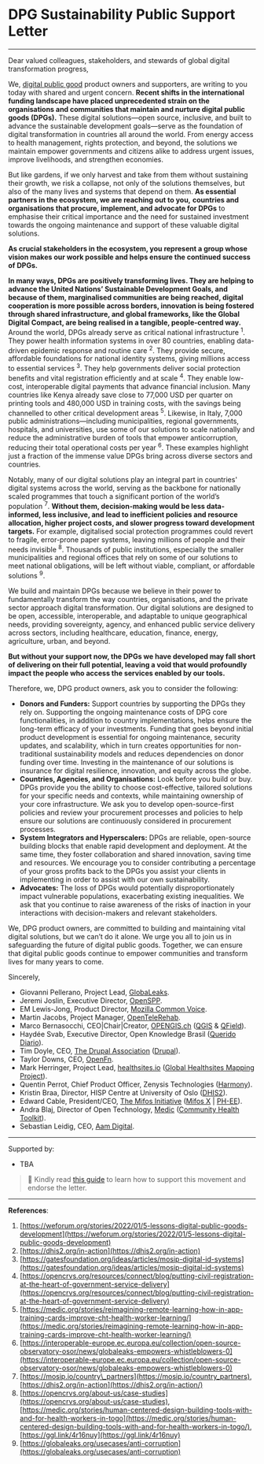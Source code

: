 # DPG Sustainability Public Support Letter

---

Dear valued colleagues, stakeholders, and stewards of global digital transformation progress, 

We, [digital public good](https://www.digitalpublicgoods.net/registry) product owners and supporters, are writing to you today with shared and urgent concern. **Recent shifts in the international funding landscape have placed unprecedented strain on the organisations and communities that maintain and nurture digital public goods (DPGs).** These digital solutions—open source, inclusive, and built to advance the sustainable development goals—serve as the foundation of digital transformation in countries all around the world. From energy access to health management, rights protection, and beyond, the solutions we maintain empower governments and citizens alike to address urgent issues, improve livelihoods, and strengthen economies. 

But like gardens, if we only harvest and take from them without sustaining their growth, we risk a collapse, not only of the solutions themselves, but also of the many lives and systems that depend on them. **As essential partners in the ecosystem, we are reaching out to you,** **countries and organisations that procure, implement, and advocate for DPGs** to emphasise their critical importance and the need for sustained investment towards the ongoing maintenance and support of these valuable digital solutions. 

**As crucial stakeholders in the ecosystem, you represent a group whose vision makes our work possible and helps ensure the continued success of DPGs.** 

**In many ways, DPGs are positively transforming lives. They are helping to advance the United Nations’ Sustainable Development Goals, and because of them, marginalised communities are being reached, digital cooperation is more possible across borders, innovation is being fostered through shared infrastructure, and global frameworks, like the Global Digital Compact, are being realised in a tangible, people-centred way.** Around the world, DPGs already serve as critical national infrastructure <sup>1</sup>. They power health information systems in over 80 countries, enabling data-driven epidemic response and routine care <sup>2</sup>. They provide secure, affordable foundations for national identity systems, giving millions access to essential services <sup>3</sup>. They help governments deliver social protection benefits and vital registration efficiently and at scale <sup>4</sup>. They enable low-cost, interoperable digital payments that advance financial inclusion. Many countries like Kenya already save close to 77,000 USD per quarter on printing tools and 480,000 USD in training costs, with the savings being channelled to other critical development areas <sup>5</sup>. Likewise, in Italy, 7,000 public administrations—including municipalities, regional governments, hospitals, and universities, use some of our solutions to scale nationally and reduce the administrative burden of tools that empower anticorruption, reducing their total operational costs per year <sup>6</sup>. These examples highlight just a fraction of the immense value DPGs bring across diverse sectors and countries.

Notably, many of our digital solutions play an integral part in countries' digital systems across the world, serving as the backbone for nationally scaled programmes that touch a significant portion of the world’s population <sup>7</sup>. **Without them, decision-making would be less data-informed, less inclusive, and lead to inefficient policies and resource allocation, higher project costs, and slower progress toward development targets.** For example, digitalised social protection programmes could revert to fragile, error-prone paper systems, leaving millions of people and their needs invisible <sup>8</sup>. Thousands of public institutions, especially the smaller municipalities and regional offices that rely on some of our solutions to meet national obligations, will be left without viable, compliant, or affordable solutions <sup>9</sup>.

We build and maintain DPGs because we believe in their power to fundamentally transform the way countries, organisations, and the private sector approach digital transformation. Our digital solutions are designed to be open, accessible, interoperable, and adaptable to unique geographical needs, providing sovereignty, agency, and enhanced public service delivery across sectors, including healthcare, education, finance, energy, agriculture, urban, and beyond. 

**But without your support now, the DPGs we have developed may fall short of delivering on their full potential, leaving a void that would profoundly impact the people who access the services enabled by our tools.**

Therefore, we, DPG product owners, ask you to consider the following:

- **Donors and Funders:** Support countries by supporting the DPGs they rely on. Supporting the ongoing maintenance costs of DPG core functionalities, in addition to country implementations, helps ensure the long-term efficacy of your investments. Funding that goes beyond initial product development is essential for ongoing maintenance, security updates, and scalability, which in turn creates opportunities for non-traditional sustainability models and reduces dependencies on donor funding over time. Investing in the maintenance of our solutions is insurance for digital resilience, innovation, and equity across the globe.   
- **Countries, Agencies, and Organisations:** Look before you build or buy. DPGs provide you the ability to choose cost-effective, tailored solutions for your specific needs and contexts, while maintaining ownership of your core infrastructure. We ask you to develop open-source-first policies and review your procurement processes and policies to help ensure our solutions are continuously considered in procurement processes.  
- **System Integrators and Hyperscalers:** DPGs are reliable, open-source building blocks that enable rapid development and deployment. At the same time, they foster collaboration and shared innovation, saving time and resources. We encourage you to consider contributing a percentage of your gross profits back to the DPGs you assist your clients in implementing in order to assist with our own sustainability.  
- **Advocates:** The loss of DPGs would potentially disproportionately impact vulnerable populations, exacerbating existing inequalities. We ask that you continue to raise awareness of the risks of inaction in your interactions with decision-makers and relevant stakeholders. 

We, DPG product owners, are committed to building and maintaining vital digital solutions, but we can’t do it alone. We urge you all to join us in safeguarding the future of digital public goods. Together, we can ensure that digital public goods continue to empower communities and transform lives for many years to come.

Sincerely, 

- Giovanni Pellerano, Project Lead, [GlobaLeaks](https://www.digitalpublicgoods.net/r/globaleaks).  
- Jeremi Joslin, Executive Director, [OpenSPP](https://www.digitalpublicgoods.net/r/openspp).  
- EM Lewis-Jong, Product Director, [Mozilla Common Voice](https://www.digitalpublicgoods.net/r/mozilla-common-voice-dataset).  
- Martin Jacobs, Project Manager, [OpenTeleRehab](https://www.digitalpublicgoods.net/r/opentelerehab).
- Marco Bernasocchi, CEO\|Chair\|Creator, [OPENGIS.ch](https://opengis.ch) ([QGIS](https://www.digitalpublicgoods.net/r/qgis) & [QField](https://www.digitalpublicgoods.net/r/qfield)).
- Haydée Svab, Executive Director, Open Knowledge Brasil ([Querido Diario](https://www.digitalpublicgoods.net/r/querido-diario)).
- Tim Doyle, CEO, [The Drupal Association](https://www.drupal.org/association/) ([Drupal](https://www.digitalpublicgoods.net/r/drupal)).
- Taylor Downs, CEO, [OpenFn](https://www.digitalpublicgoods.net/r/openfn).
- Mark Herringer, Project Lead, [healthsites.io](https://healthsites.io) ([Global Healthsites Mapping Project](https://www.digitalpublicgoods.net/r/global-healthsites-mapping-project)).
- Quentin Perrot, Chief Product Officer, Zenysis Technologies ([Harmony](https://www.digitalpublicgoods.net/r/harmony)).
- Kristin Braa, Director, HISP Centre at University of Oslo ([DHIS2](https://www.digitalpublicgoods.net/r/dhis2)).
- Edward Cable, President/CEO, [The Mifos Initiative](https://mifos.org) ([Mifos X](https://www.digitalpublicgoods.net/r/mifos-x) \| [PH-EE](https://www.digitalpublicgoods.net/r/mifos-payment-hub-ee-ph-ee)).
- Andra Blaj, Director of Open Technology, [Medic](https://medic.org/) ([Community Health Toolkit](https://www.digitalpublicgoods.net/r/community-health-toolkit)).
- Sebastian Leidig, CEO, [Aam Digital](https://www.digitalpublicgoods.net/r/aam-digital).


---

Supported by:
- TBA

> 📨 Kindly read [this guide](https://github.com/DPGAlliance/dpg-public-letters/blob/main/README.md) to learn how to support this movement and endorse the letter.

---

**References**:

1. [https://weforum.org/stories/2022/01/5-lessons-digital-public-goods-development](https://weforum.org/stories/2022/01/5-lessons-digital-public-goods-development)  
2. [https://dhis2.org/in-action](https://dhis2.org/in-action)  
3. [https://gatesfoundation.org/ideas/articles/mosip-digital-id-systems](https://gatesfoundation.org/ideas/articles/mosip-digital-id-systems)  
4. [https://opencrvs.org/resources/connect/blog/putting-civil-registration-at-the-heart-of-government-service-delivery](https://opencrvs.org/resources/connect/blog/putting-civil-registration-at-the-heart-of-government-service-delivery)  
5. [https://medic.org/stories/reimagining-remote-learning-how-in-app-training-cards-improve-cht-health-worker-learning/](https://medic.org/stories/reimagining-remote-learning-how-in-app-training-cards-improve-cht-health-worker-learning/)  
6. [https://interoperable-europe.ec.europa.eu/collection/open-source-observatory-osor/news/globaleaks-empowers-whistleblowers-0](https://interoperable-europe.ec.europa.eu/collection/open-source-observatory-osor/news/globaleaks-empowers-whistleblowers-0)  
7. [https://mosip.io/country\_partners](https://mosip.io/country_partners), [https://dhis2.org/in-action](https://dhis2.org/in-action/)  
8. [https://opencrvs.org/about-us/case-studies](https://opencrvs.org/about-us/case-studies), [https://medic.org/stories/human-centered-design-building-tools-with-and-for-health-workers-in-togo](https://medic.org/stories/human-centered-design-building-tools-with-and-for-health-workers-in-togo/), [https://ggl.link/4r16nuy](https://ggl.link/4r16nuy)
9. [https://globaleaks.org/usecases/anti-corruption](https://globaleaks.org/usecases/anti-corruption)
